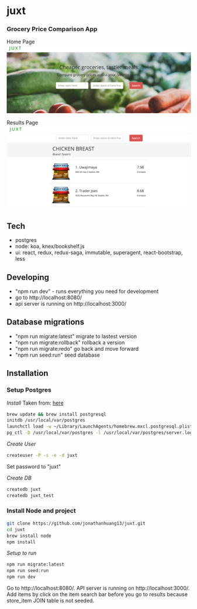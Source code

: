 # juxt
### Grocery Price Comparison App
Home Page
![Home Page](src/ui/assets/images/samples/home.png)

Results Page
![Results Page](src/ui/assets/images/samples/results.png)

## Tech
* postgres
* node: koa, knex/bookshelf.js
* ui: react, redux, redux-saga, immutable, superagent, react-bootstrap, less

## Developing
* "npm run dev" - runs everything you need for development
* go to http://localhost:8080/
* api server is running on http://localhost:3000/

## Database migrations
* "npm run migrate:latest" migrate to lastest version
* "npm run migrate:rollback" rollback a version
* "npm run migrate:redo" go back and move forward
* "npm run seed:run" seed database

## Installation

### Setup Postgres

*Install*
Taken from: [here](https://ernestyalumni.wordpress.com/2015/07/09/installing-postgresql-on-a-mac-mac-os-x-tutorial-introduction-on-how-to-run-create-and-run-a-postgresql-database-etc/)
```bash
brew update && brew install postgresql
initdb /usr/local/var/postgres
launchctl load -w ~/Library/LaunchAgents/homebrew.mxcl.postgresql.plist
pg_ctl -D /usr/local/var/postgres -l /usr/local/var/postgres/server.log start
```

*Create User*

```bash
createuser -P -s -e -d juxt
```

Set password to "juxt"

*Create DB*

```bash
createdb juxt
createdb juxt_test
```

### Install Node and project

```bash
git clone https://github.com/jonathanhuang13/juxt.git
cd juxt
brew install node
npm install 
```

*Setup to run*

```bash
npm run migrate:latest
npm run seed:run
npm run dev
```

Go to http://localhost:8080/. API server is running on http://localhost:3000/. Add items by click on the item search bar before you go to results because store_item JOIN table is not seeded.

